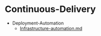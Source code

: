 
# Continuous-Delivery

- Deployment-Automation
  - [Infrastructure-automation.md](./Infrastructure-automation.md)

